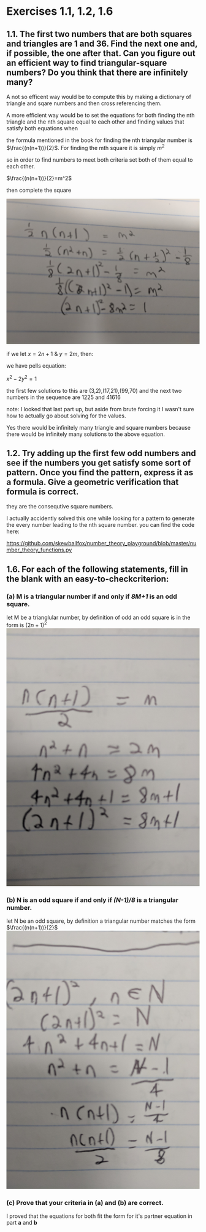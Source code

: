 
# Exercises 1.1, 1.2, 1.6

## 1.1. The first two numbers that are both squares and triangles are 1 and 36. Find the next one and, if possible, the one after that. Can you figure out an efficient way to find triangular-square numbers? Do you think that there are infinitely many?

 A not so efficent way would be to compute this by making a dictionary of triangle and sqare numbers and then cross referencing them. 

 A more efficient way would be to set the equations for both finding the nth triangle and the nth square equal to each other and finding values that satisfy both equations when 

 the formula mentioned in the book for finding the nth triangular number is $\frac{(n(n+1))}{2}$. For finding the mth square it is simply $m^2$
 
 so in order to find numbers to meet both criteria set both of them equal to each other.
 
 $\frac{(n(n+1))}{2}=m^2$
 
 then complete the square

  ![complete the square](./IMG_20190203_163343.jpg)

if we let $x=2n+1$ & $y=2m$, then:

we have pells equation:

$x^2-2y^2=1$

the first few solutions to this are (3,2),(17,21),(99,70)
and the next two numbers in the sequence are 1225 and 41616

note: I looked that last part up, but aside from brute forcing it I wasn't sure how to actually go about solving for the values. 

Yes there would be infinitely many triangle and square numbers because there would be infinitely many solutions to the above equation. 

## 1.2. Try adding up the first few odd numbers and see if the numbers you get satisfy some sort of pattern. Once you find the pattern, express it as a formula. Give a geometric verification that formula is correct.

they are the consequtive square numbers. 

I actually accidently solved this one while looking for a pattern to generate the every number leading to the nth square number. you can find the code here:

https://github.com/skewballfox/number_theory_playground/blob/master/number_theory_functions.py



## 1.6. For each of the following statements, fill in the blank with an easy-to-checkcriterion:

### (a) M is a triangular number if and only if **_8M+1_** is an odd square.
let M be a trianglular number, 
by definition of odd an odd square is in the form is $(2n+1)^2$
![triangular number to odd square](./IMG_20190204_091904.jpg)

### (b) N is an odd square if and only if **_(N-1)/8_** is a triangular number.
let N be an odd square, 
by definition a triangular number matches the form $\frac{(n(n+1))}{2}$
![odd square to triangle](./IMG_20190204_092306.jpg)

### (c) Prove that your criteria in (a) and (b) are correct.
I proved that the equations for both fit the form for it's partner equation in part **a** and **b**